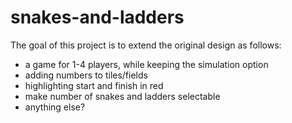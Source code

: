 # snakes-and-ladders

The goal of this project is to extend the original design as follows:
- a game for 1-4 players, while keeping the simulation option
- adding numbers to tiles/fields
- highlighting start and finish in red
- make number of snakes and ladders selectable
- anything else?
